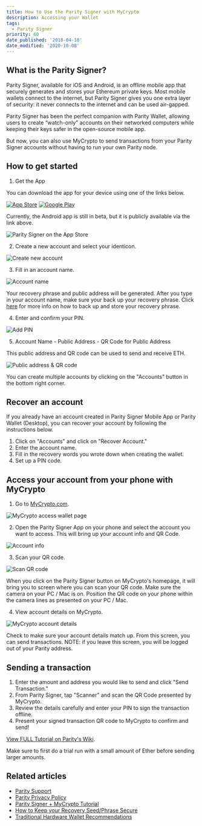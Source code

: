 ```yaml
---
title: How to Use the Parity Signer with MyCrypto
description: Accessing your Wallet
tags:
  - Parity Signer
priority: 60
date_published: '2018-04-18'
date_modified: '2020-10-08'
---
```


## What is the Parity Signer?

Parity Signer, available for iOS and Android, is an offline mobile app that securely generates and stores your Ethereum private keys. Most mobile wallets connect to the internet, but Parity Signer gives you one extra layer of security: it never connects to the internet and can be used air-gapped.

Parity Signer has been the perfect companion with Parity Wallet, allowing users to create “watch-only” accounts on their networked computers while keeping their keys safer in the open-source mobile app.

But now, you can also use MyCrypto to send transactions from your Parity Signer accounts without having to run your own Parity node.

## How to get started

1. Get the App

You can download the app for your device using one of the links below.

[![App Store](../../assets/shared/app-store.png)](https://itunes.apple.com/us/app/parity-signer/id1218174838?mt=8) [![Google Play](../../assets/shared/google-play.png)](https://play.google.com/store/apps/details?id=io.parity.signer)

Currently, the Android app is still in beta, but it is publicly available via the link above.

![Parity Signer on the App Store](../../assets/how-to/accessing-wallet/how-to-use-the-parity-signer-with-mycrypto/app-store.jpg)

2. Create a new account and select your identicon.

![Create new account](../../assets/how-to/accessing-wallet/how-to-use-the-parity-signer-with-mycrypto/new-account.png)

3. Fill in an account name.

![Account name](../../assets/how-to/accessing-wallet/how-to-use-the-parity-signer-with-mycrypto/account-name.png)

Your recovery phrase and public address will be generated. After you type in your account name, make sure your back up your recovery phrase. Click [here](https://blockonomi.com/keep-recovery-seed-safe/) for more info on how to back up and store your recovery phrase.

4. Enter and confirm your PIN.

![Add PIN](../../assets/how-to/accessing-wallet/how-to-use-the-parity-signer-with-mycrypto/add-pin.png)

5. Account Name - Public Address - QR Code for Public Address

This public address and QR code can be used to send and receive ETH.

![Public address & QR code](../../assets/how-to/accessing-wallet/how-to-use-the-parity-signer-with-mycrypto/public-address-qr.png)

You can create multiple accounts by clicking on the "Accounts" button in the bottom right corner.

## Recover an account

If you already have an account created in Parity Signer Mobile App or Parity Wallet (Desktop), you can recover your account by following the instructions below.

1. Click on "Accounts" and click on "Recover Account."
2. Enter the account name.
3. Fill in the recovery words you wrote down when creating the wallet.
4. Set up a PIN code.

## Access your account from your phone with MyCrypto

1. Go to [MyCrypto.com](https://mycrypto.com/account).

![MyCrypto access wallet page](../../assets/how-to/accessing-wallet/how-to-use-the-parity-signer-with-mycrypto/mycrypto-access-wallet.png)

2. Open the Parity Signer App on your phone and select the account you want to access. This will bring up your account info and QR Code.

![Account info](../../assets/how-to/accessing-wallet/how-to-use-the-parity-signer-with-mycrypto/account-info.png)

3. Scan your QR code.

![Scan QR code](../../assets/how-to/accessing-wallet/how-to-use-the-parity-signer-with-mycrypto/scan-qr.png)

When you click on the Parity Signer button on MyCrypto's homepage, it will bring you to screen where you can scan your QR code. Make sure the camera on your PC / Mac is on. Position the QR code on your phone within the camera lines as presented on your PC / Mac.

4. View account details on MyCrypto.

![MyCrypto account details](../../assets/how-to/accessing-wallet/how-to-use-the-parity-signer-with-mycrypto/mycrypto-account-details.png)

Check to make sure your account details match up. From this screen, you can send transactions. NOTE: if you leave this screen, you will be logged out of your Parity address.

## Sending a transaction

1. Enter the amount and address you would like to send and click "Send Transaction."
2. From Parity Signer, tap "Scanner" and scan the QR Code presented by MyCrypto.
3. Review the details carefully and enter your PIN to sign the transaction offline.
4. Present your signed transaction QR code to MyCrypto to confirm and send!

[View FULL Tutorial on Parity's Wiki](https://wiki.parity.io/Parity-Signer-Mobile-App-MyCrypto-tutorial.html).

Make sure to first do a trial run with a small amount of Ether before sending larger amounts.

## Related articles

- [Parity Support](http://paritytech.io/)
- [Parity Privacy Policy](http://paritytech.io/legal/)
- [Parity Signer + MyCrypto Tutorial](https://wiki.parity.io/Parity-Signer-Mobile-App-MyCrypto-tutorial.html)
- [How to Keep your Recovery Seed/Phrase Secure](https://blockonomi.com/keep-recovery-seed-safe/)
- [Traditional Hardware Wallet Recommendations](/staying-safe/hardware-wallet-recommendations)

